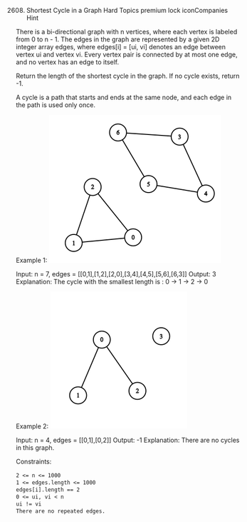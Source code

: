 2608. Shortest Cycle in a Graph
Hard
Topics
premium lock iconCompanies
Hint

There is a bi-directional graph with n vertices, where each vertex is labeled from 0 to n - 1. The edges in the graph are represented by a given 2D integer array edges, where edges[i] = [ui, vi] denotes an edge between vertex ui and vertex vi. Every vertex pair is connected by at most one edge, and no vertex has an edge to itself.

Return the length of the shortest cycle in the graph. If no cycle exists, return -1.

A cycle is a path that starts and ends at the same node, and each edge in the path is used only once.


Example 1:
 ![alt text](image.png)

Input: n = 7, edges = [[0,1],[1,2],[2,0],[3,4],[4,5],[5,6],[6,3]]
Output: 3
Explanation: The cycle with the smallest length is : 0 -> 1 -> 2 -> 0 

Example 2:
![alt text](image-1.png)

Input: n = 4, edges = [[0,1],[0,2]]
Output: -1
Explanation: There are no cycles in this graph.

 

Constraints:

    2 <= n <= 1000
    1 <= edges.length <= 1000
    edges[i].length == 2
    0 <= ui, vi < n
    ui != vi
    There are no repeated edges.

